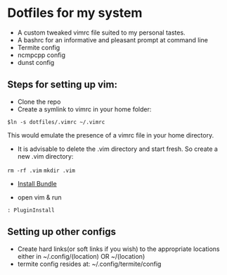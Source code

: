 # Dotfiles for my system
* A custom tweaked vimrc file suited to my personal tastes.
* A bashrc for an informative and pleasant prompt at command line
* Termite config
* ncmpcpp config
* dunst config

## Steps for setting up vim:
* Clone the repo
* Create a symlink to vimrc in your home folder:

 `$ln -s dotfiles/.vimrc ~/.vimrc`
 
 This would emulate the presence of a vimrc file in your home directory.
 
 * It is advisable to delete the .vim directory and start fresh. So create a new .vim directory:
 
 `rm -rf .vim`
 `mkdir .vim`
 
 * [Install Bundle](https://github.com/VundleVim/Vundle.vim)

 * open vim & run 
 
 `: PluginInstall`

## Setting up other configs
* Create hard links(or soft links if you wish) to the appropriate locations either in ~/.config/(location) OR ~/(location)
* termite config resides at: ~/.config/termite/config
